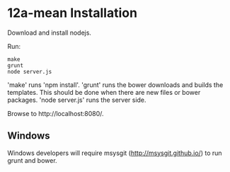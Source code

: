 12a-mean Installation
=====================

Download and install nodejs.

Run:

    make
    grunt
    node server.js

'make' runs 'npm install'.
'grunt' runs the bower downloads and builds the templates. This should be done when there are new files or bower packages.
'node server.js' runs the server side.

Browse to http://localhost:8080/.

Windows
-------

Windows developers will require msysgit (http://msysgit.github.io/) to run grunt and bower.
